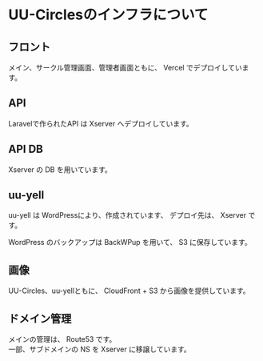# UU-Circlesのインフラについて

## フロント

メイン、サークル管理画面、管理者画面ともに、 Vercel でデプロイしています。

## API

Laravelで作られたAPI は Xserver へデプロイしています。

## API DB

Xserver の DB を用いています。

## uu-yell

uu-yell は WordPressにより、作成されています、
デプロイ先は、 Xserver です。

WordPress のバックアップは BackWPup を用いて、 S3 に保存しています。

## 画像

UU-Circles、uu-yellともに、 CloudFront + S3 から画像を提供しています。

## ドメイン管理

メインの管理は、 Route53 です。  
一部、サブドメインの NS を Xserver に移譲しています。
